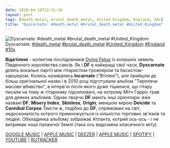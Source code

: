 ```yaml
---
date: 2020-04-18T22:31:34
layout: post
tags: [death_metal, brutal_death_metal, United_Kingdom, England, 10s]
title: "Dyscarnate: #death_metal #brutal_death_metal #United_Kingdom"
---
```

![Dyscarnate: #death_metal #brutal_death_metal #United_Kingdom](/assets/photos/photo_944@18-04-2020_22-31-34.jpg)
Dyscarnate: [#death_metal](/tags/#death_metal) [#brutal_death_metal](/tags/#brutal_death_metal) [#United_Kingdom](/tags/#United_Kingdom) [#England](/tags/#England) [#10s](/tags/#10s)

**Відвтілені** - колектив послідовників [Dying Fetus](https://t.me/vast_space_unexplored/2972) із колишніх земель Південного королівства саксів. Як і **DF** в найкращі свої часи, **Dyscarnate** ділять вокальні партії між гітаристом-ґровлером та басистом-харшером. Колись називались **Incarnate** (&quot;Втілені&quot;), але прийшли до більш оригінальної назви і в 2010 році підготували альбом &quot;Терплячи масове вбивство&quot;, в інтерв&#39;ю після якого дуже тішилися, що гітару писали на тому ж гітарному підсилювачі, на котрому Мітч Гарріс грав для деяких альбомів. Однак творчо **DF** мають інші орієнтири: вже названі **DF**, **Misery Index**, **Skinless**, **Origin**, меншою мірою **Deicide** та **Cannibal Corpse**.Тексти ж, подібно до **DF**, спрямовані на світ, недосконалість котрого примножується із кількістю торгових зв&#39;язків та людей. Обкладинка альбому зображає Атланта, котрий ось-ось - і не витримає ноші палаючої Землі (така ось видозміна класичного міту).

[GOOGLE MUSIC](https://play.google.com/music/m/Bk3wazuybdnq7u2ldhblfgv3yuq?t=Enduring_the_Massacre_-_Dyscarnate) | [APPLE MUSIC](https://music.apple.com/ru/album/enduring-the-massacre/id1225623210) | [DEEZER](https://www.deezer.com/album/48393972?utm_source=deezer&amp;utm_content=album-48393972&amp;utm_term=1601611822_1587237962&amp;utm_medium=web) | [APPLE MUSIC](https://music.apple.com/ru/album/enduring-the-massacre/id1225623210) | [SPOTIFY](https://open.spotify.com/album/3UnibLRMekTshrNzk2OFWk) | [YOUTUBE](https://www.youtube.com/playlist?list=OLAK5uy_lsVzyQCm9ggs6Pd599JpKiyJ4TWaAcLss) | [RUTRACKER](https://rutracker.org/forum/viewtopic.php?t=3960740)